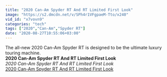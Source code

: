 ```yaml
---
title: "2020 Can-Am Spyder RT And RT Limited First Look"
image: "https://s2.dmcdn.net/v/SPh4r1VFgpaeM-Tto/x240"
vid_id: "x7vovn9"
categories: "tech"
tags: ["2020","Can-Am","Spyder RT"]
date: "2020-08-27T10:55:06+03:00"
---
```

The all-new 2020 Can-Am Spyder RT is designed to be the ultimate luxury touring machine.<br><b>2020 Can-Am Spyder RT And RT Limited First Look</b><br> <i>2020 Can-Am Spyder RT And RT Limited First Look</i><br> <u>2020 Can-Am Spyder RT And RT Limited First Look</u>
